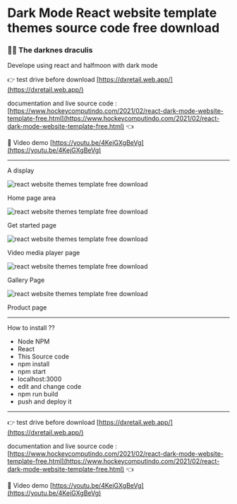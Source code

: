 # Dark Mode React website template themes source code free download

### 🧛🏻 The darknes draculis 

Develope using react and halfmoon with dark mode

👉 test drive before download [https://dxretail.web.app/](https://dxretail.web.app/)

documentation and live source code : [https://www.hockeycomputindo.com/2021/02/react-dark-mode-website-template-free.html](https://www.hockeycomputindo.com/2021/02/react-dark-mode-website-template-free.html) 👈

🤙 Video demo [https://youtu.be/4KejGXgBeVg](https://youtu.be/4KejGXgBeVg)

-----------------------------------------------------
A display

![react website themes template free download](https://1.bp.blogspot.com/-hGDFbfhw0aw/YDUgth5cLhI/AAAAAAAANEU/u9RtvMEoRoETA4w88ee17wnT8GQQdAgnwCLcBGAsYHQ/s1384/free%2Breact%2Bdark%2Bmode%2Bwebsite%2Btemplate%2Bthemes%2Bsource%2Bcode%2B%25281%2529.png)

Home page area

![react website themes template free download](https://1.bp.blogspot.com/-M0qaAouXfCM/YDUgvQeiqmI/AAAAAAAANEg/NoVSy2hliKw7T4WixdE4yjeaFGOzHRragCLcBGAsYHQ/s1364/free%2Breact%2Bdark%2Bmode%2Bwebsite%2Btemplate%2Bthemes%2Bsource%2Bcode%2B%25286%2529.png)

Get started page

![react website themes template free download](https://1.bp.blogspot.com/-l3P4lUSszlU/YDUgupahGAI/AAAAAAAANEc/ptq2-pIuiLwIHd816_qd272Gya_M2sPSACLcBGAsYHQ/s1364/free%2Breact%2Bdark%2Bmode%2Bwebsite%2Btemplate%2Bthemes%2Bsource%2Bcode%2B%25284%2529.png)

Video media player page

![react website themes template free download](https://1.bp.blogspot.com/-cM6aGJHpwGE/YDUgvGqbREI/AAAAAAAANEk/zJ5Vuo-GtCsGJgl6tuCkDs6-exA9dtGBgCLcBGAsYHQ/s2542/free%2Breact%2Bdark%2Bmode%2Bwebsite%2Btemplate%2Bthemes%2Bsource%2Bcode%2B%25285%2529.png)

Gallery Page

![react website themes template free download](https://1.bp.blogspot.com/-HFLoPZr1W88/YDUgtnmoYII/AAAAAAAANEQ/UO_nVY0gm4846mhKVdJNb9T7MM4Hnl_jQCLcBGAsYHQ/s1511/free%2Breact%2Bdark%2Bmode%2Bwebsite%2Btemplate%2Bthemes%2Bsource%2Bcode%2B%25283%2529.png)

Product page

-------------------------------------------------------------------------------

How to install  ?? 

+ Node NPM
+ React
+ This Source code
+ npm install
+ npm start
+ localhost:3000
+ edit and change code
+ npm run build
+ push and deploy it

----------------------------------------

👉 test drive before download [https://dxretail.web.app/](https://dxretail.web.app/)

documentation and live source code : [https://www.hockeycomputindo.com/2021/02/react-dark-mode-website-template-free.html](https://www.hockeycomputindo.com/2021/02/react-dark-mode-website-template-free.html) 👈

🤙 Video demo [https://youtu.be/4KejGXgBeVg](https://youtu.be/4KejGXgBeVg)
